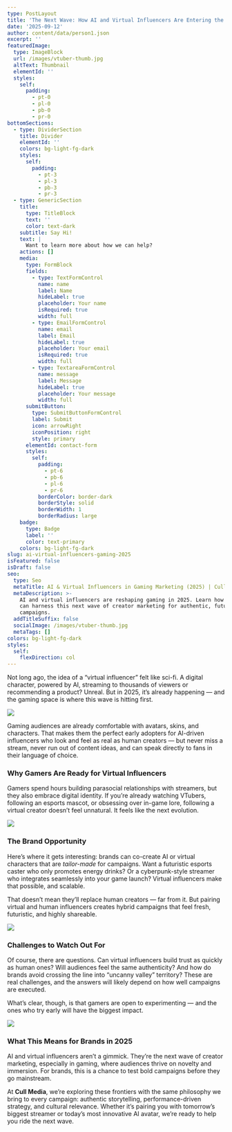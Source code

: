 ```yaml
---
type: PostLayout
title: 'The Next Wave: How AI and Virtual Influencers Are Entering the Gaming Space'
date: '2025-09-12'
author: content/data/person1.json
excerpt: ''
featuredImage:
  type: ImageBlock
  url: /images/vtuber-thumb.jpg
  altText: Thumbnail
  elementId: ''
  styles:
    self:
      padding:
        - pt-0
        - pl-0
        - pb-0
        - pr-0
bottomSections:
  - type: DividerSection
    title: Divider
    elementId: ''
    colors: bg-light-fg-dark
    styles:
      self:
        padding:
          - pt-3
          - pl-3
          - pb-3
          - pr-3
  - type: GenericSection
    title:
      type: TitleBlock
      text: ''
      color: text-dark
    subtitle: Say Hi!
    text: |
      Want to learn more about how we can help?
    actions: []
    media:
      type: FormBlock
      fields:
        - type: TextFormControl
          name: name
          label: Name
          hideLabel: true
          placeholder: Your name
          isRequired: true
          width: full
        - type: EmailFormControl
          name: email
          label: Email
          hideLabel: true
          placeholder: Your email
          isRequired: true
          width: full
        - type: TextareaFormControl
          name: message
          label: Message
          hideLabel: true
          placeholder: Your message
          width: full
      submitButton:
        type: SubmitButtonFormControl
        label: Submit
        icon: arrowRight
        iconPosition: right
        style: primary
      elementId: contact-form
      styles:
        self:
          padding:
            - pt-6
            - pb-6
            - pl-6
            - pr-6
          borderColor: border-dark
          borderStyle: solid
          borderWidth: 1
          borderRadius: large
    badge:
      type: Badge
      label: ''
      color: text-primary
    colors: bg-light-fg-dark
slug: ai-virtual-influencers-gaming-2025
isFeatured: false
isDraft: false
seo:
  type: Seo
  metaTitle: AI & Virtual Influencers in Gaming Marketing (2025) | Cull Media
  metaDescription: >-
    AI and virtual influencers are reshaping gaming in 2025. Learn how brands
    can harness this next wave of creator marketing for authentic, futuristic
    campaigns.
  addTitleSuffix: false
  socialImage: /images/vtuber-thumb.jpg
  metaTags: []
colors: bg-light-fg-dark
styles:
  self:
    flexDirection: col
---
```

Not long ago, the idea of a “virtual influencer” felt like sci-fi. A digital character, powered by AI, streaming to thousands of viewers or recommending a product? Unreal. But in 2025, it’s already happening — and the gaming space is where this wave is hitting first.

![](/images/vtuber.jpeg)

Gaming audiences are already comfortable with avatars, skins, and characters. That makes them the perfect early adopters for AI-driven influencers who look and feel as real as human creators — but never miss a stream, never run out of content ideas, and can speak directly to fans in their language of choice.

### Why Gamers Are Ready for Virtual Influencers

Gamers spend hours building parasocial relationships with streamers, but they also embrace digital identity. If you’re already watching VTubers, following an esports mascot, or obsessing over in-game lore, following a virtual creator doesn’t feel unnatural. It feels like the next evolution.

![](/images/virtual-real.jpg)

### The Brand Opportunity

Here’s where it gets interesting: brands can co-create AI or virtual characters that are *tailor-made* for campaigns. Want a futuristic esports caster who only promotes energy drinks? Or a cyberpunk-style streamer who integrates seamlessly into your game launch? Virtual influencers make that possible, and scalable.

That doesn’t mean they’ll replace human creators — far from it. But pairing virtual and human influencers creates hybrid campaigns that feel fresh, futuristic, and highly shareable.

![](/images/kizuna-promotion.jpg)

### Challenges to Watch Out For

Of course, there are questions. Can virtual influencers build trust as quickly as human ones? Will audiences feel the same authenticity? And how do brands avoid crossing the line into “uncanny valley” territory? These are real challenges, and the answers will likely depend on how well campaigns are executed.

What’s clear, though, is that gamers are open to experimenting — and the ones who try early will have the biggest impact.

![](http://localhost:8090/images/ninja-influencer.webp)

### What This Means for Brands in 2025

AI and virtual influencers aren’t a gimmick. They’re the next wave of creator marketing, especially in gaming, where audiences thrive on novelty and immersion. For brands, this is a chance to test bold campaigns before they go mainstream.

At **Cull Media**, we’re exploring these frontiers with the same philosophy we bring to every campaign: authentic storytelling, performance-driven strategy, and cultural relevance. Whether it’s pairing you with tomorrow’s biggest streamer or today’s most innovative AI avatar, we’re ready to help you ride the next wave.
